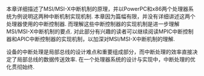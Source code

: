 本章详细描述了MSI/MSI-X中断机制的原理，并以PowerPC和x86两个处理器系统为例说明这两种中断机制实现机制. 本章因为篇幅有限，并没有详细讲述这两个处理器使用的中断控制器. 而理解这些中断控制器的实现机制是进一步理解MSI/MSI-X中断机制的要点. 对此部分有兴趣的读者可以继续阅读MPIC中断控制器和APIC中断控制器的实现机制，以加深对MSI/MSI-X中断机制的理解. 

设备的中断处理是局部总线的设计难点和重要组成部分，而中断处理的效率直接决定了局部总线的数据传送效率. 在一个处理器系统的设计与实现中，中断处理的优化贯彻始终. 